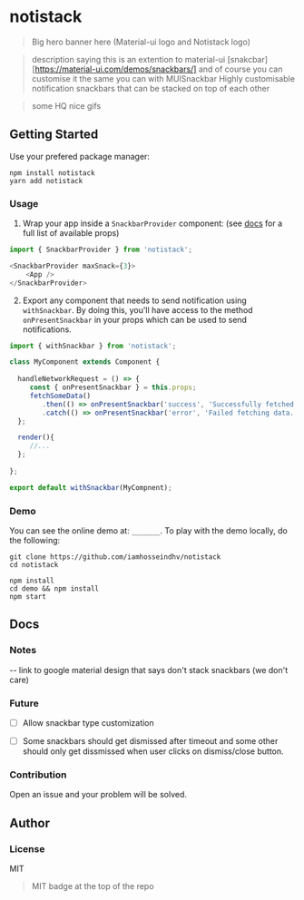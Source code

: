 # notistack
> Big hero banner here (Material-ui logo and Notistack logo)

> description saying this is an extention to material-ui [snakcbar][https://material-ui.com/demos/snackbars/] and of course you can customise it the same  you can with MUISnackbar
> Highly customisable notification snackbars that can be stacked on top of each other


> some HQ nice gifs


## Getting Started
Use your prefered package manager:
```
npm install notistack
yarn add notistack 
```

### Usage

1. Wrap your app inside a `SnackbarProvider` component: (see [docs](#docs) for a full list of available props)
```javascript
import { SnackbarProvider } from 'notistack';

<SnackbarProvider maxSnack={3}>
    <App />
</SnackbarProvider>

```



2. Export any component that needs to send notification using `withSnackbar`.
By doing this, you'll have access to the method `onPresentSnackbar` in your props which can be used to send notifications.

```javascript
import { withSnackbar } from 'notistack';

class MyComponent extends Component {
  
  handleNetworkRequest = () => {
     const { onPresentSnackbar } = this.props; 
     fetchSomeData()
        .then(() => onPresentSnackbar('success', 'Successfully fetched the data.'))
        .catch(() => onPresentSnackbar('error', 'Failed fetching data.'));
  };

  render(){
     //...
  };
  
};

export default withSnackbar(MyCompnent);
```


### Demo
You can see the online demo at: `_______`.
To play with the demo locally, do the following:
```
git clone https://github.com/iamhosseindhv/notistack
cd notistack

npm install
cd demo && npm install
npm start
```


## Docs


### Notes
-- link to google material design that says don't stack snackbars (we don't care)


### Future
- [ ] Allow snackbar type customization 
- [ ] Some snackbars should get dismissed after timeout and some other should only get dissmissed when user clicks on dismiss/close button.


### Contribution
Open an issue and your problem will be solved.


## Author


### License
MIT
> MIT badge at the top of the repo
